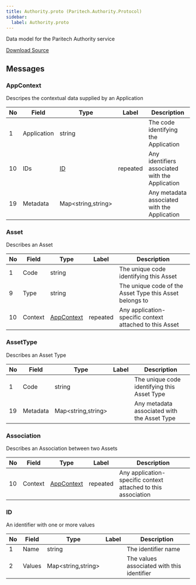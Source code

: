 ```yaml
---
title: Authority.proto (Paritech.Authority.Protocol)
sidebar:
  label: Authority.proto
---
```


Data model for the Paritech Authority service

[Download Source](../Authority.proto)

## Messages

### AppContext

Descripes the contextual data supplied by an Application

| No | Field | Type | Label | Description |
| -- | ----- | ---- | ----- | ----------- |
| 1 | Application | string |  | The code identifying the Application |
| 10 | IDs | [ID](#id) | repeated | Any identifiers associated with the Application |
| 19 | Metadata | Map&lt;string,string&gt; |  | Any metadata associated with the Application |

### Asset

Describes an Asset

| No | Field | Type | Label | Description |
| -- | ----- | ---- | ----- | ----------- |
| 1 | Code | string |  | The unique code identifying this Asset |
| 9 | Type | string |  | The unique code of the Asset Type this Asset belongs to |
| 10 | Context | [AppContext](#appcontext) | repeated | Any application-specific context attached to this Asset |

### AssetType

Describes an Asset Type

| No | Field | Type | Label | Description |
| -- | ----- | ---- | ----- | ----------- |
| 1 | Code | string |  | The unique code identifying this Asset Type |
| 19 | Metadata | Map&lt;string,string&gt; |  | Any metadata associated with the Asset Type |

### Association

Describes an Association between two Assets

| No | Field | Type | Label | Description |
| -- | ----- | ---- | ----- | ----------- |
| 10 | Context | [AppContext](#appcontext) | repeated | Any application-specific context attached to this association |

### ID

An identifier with one or more values

| No | Field | Type | Label | Description |
| -- | ----- | ---- | ----- | ----------- |
| 1 | Name | string |  | The identifier name |
| 2 | Values | Map&lt;string,string&gt; |  | The values associated with this identifier |
